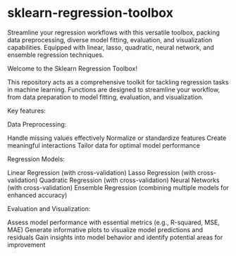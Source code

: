 # sklearn-regression-toolbox
Streamline your regression workflows with this versatile toolbox, packing data preprocessing, diverse model fitting, evaluation, and visualization capabilities. Equipped with linear, lasso, quadratic, neural network, and ensemble regression techniques.


Welcome to the Sklearn Regression Toolbox!

This repository acts as a comprehensive toolkit for tackling regression tasks in machine learning. Functions are designed to streamline your workflow, from data preparation to model fitting, evaluation, and visualization.


Key features:

Data Preprocessing:

Handle missing values effectively
Normalize or standardize features
Create meaningful interactions
Tailor data for optimal model performance


Regression Models:

Linear Regression (with cross-validation)
Lasso Regression (with cross-validation)
Quadratic Regression (with cross-validation)
Neural Networks (with cross-validation)
Ensemble Regression (combining multiple models for enhanced accuracy)


Evaluation and Visualization:

Assess model performance with essential metrics (e.g., R-squared, MSE, MAE)
Generate informative plots to visualize model predictions and residuals
Gain insights into model behavior and identify potential areas for improvement

